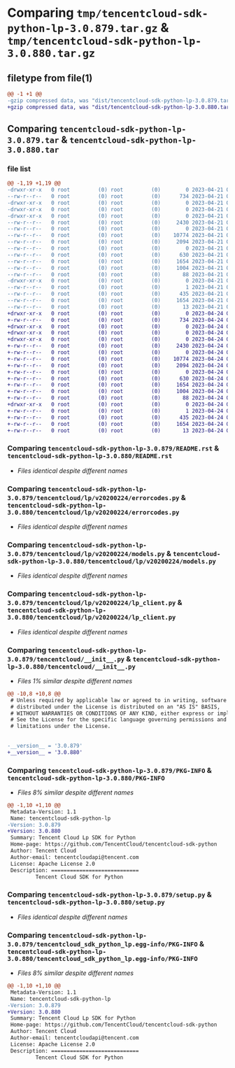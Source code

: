 # Comparing `tmp/tencentcloud-sdk-python-lp-3.0.879.tar.gz` & `tmp/tencentcloud-sdk-python-lp-3.0.880.tar.gz`

## filetype from file(1)

```diff
@@ -1 +1 @@
-gzip compressed data, was "dist/tencentcloud-sdk-python-lp-3.0.879.tar", last modified: Fri Apr 21 00:52:01 2023, max compression
+gzip compressed data, was "dist/tencentcloud-sdk-python-lp-3.0.880.tar", last modified: Mon Apr 24 03:13:29 2023, max compression
```

## Comparing `tencentcloud-sdk-python-lp-3.0.879.tar` & `tencentcloud-sdk-python-lp-3.0.880.tar`

### file list

```diff
@@ -1,19 +1,19 @@
-drwxr-xr-x   0 root         (0) root         (0)        0 2023-04-21 00:52:01.000000 tencentcloud-sdk-python-lp-3.0.879/
--rw-r--r--   0 root         (0) root         (0)      734 2023-04-21 00:52:01.000000 tencentcloud-sdk-python-lp-3.0.879/README.rst
-drwxr-xr-x   0 root         (0) root         (0)        0 2023-04-21 00:52:01.000000 tencentcloud-sdk-python-lp-3.0.879/tencentcloud/
-drwxr-xr-x   0 root         (0) root         (0)        0 2023-04-21 00:52:01.000000 tencentcloud-sdk-python-lp-3.0.879/tencentcloud/lp/
-drwxr-xr-x   0 root         (0) root         (0)        0 2023-04-21 00:52:01.000000 tencentcloud-sdk-python-lp-3.0.879/tencentcloud/lp/v20200224/
--rw-r--r--   0 root         (0) root         (0)     2430 2023-04-21 00:52:01.000000 tencentcloud-sdk-python-lp-3.0.879/tencentcloud/lp/v20200224/errorcodes.py
--rw-r--r--   0 root         (0) root         (0)        0 2023-04-21 00:52:01.000000 tencentcloud-sdk-python-lp-3.0.879/tencentcloud/lp/v20200224/__init__.py
--rw-r--r--   0 root         (0) root         (0)    10774 2023-04-21 00:52:01.000000 tencentcloud-sdk-python-lp-3.0.879/tencentcloud/lp/v20200224/models.py
--rw-r--r--   0 root         (0) root         (0)     2094 2023-04-21 00:52:01.000000 tencentcloud-sdk-python-lp-3.0.879/tencentcloud/lp/v20200224/lp_client.py
--rw-r--r--   0 root         (0) root         (0)        0 2023-04-21 00:52:01.000000 tencentcloud-sdk-python-lp-3.0.879/tencentcloud/lp/__init__.py
--rw-r--r--   0 root         (0) root         (0)      630 2023-04-21 00:52:01.000000 tencentcloud-sdk-python-lp-3.0.879/tencentcloud/__init__.py
--rw-r--r--   0 root         (0) root         (0)     1654 2023-04-21 00:52:01.000000 tencentcloud-sdk-python-lp-3.0.879/PKG-INFO
--rw-r--r--   0 root         (0) root         (0)     1004 2023-04-21 00:52:01.000000 tencentcloud-sdk-python-lp-3.0.879/setup.py
--rw-r--r--   0 root         (0) root         (0)       88 2023-04-21 00:52:01.000000 tencentcloud-sdk-python-lp-3.0.879/setup.cfg
-drwxr-xr-x   0 root         (0) root         (0)        0 2023-04-21 00:52:01.000000 tencentcloud-sdk-python-lp-3.0.879/tencentcloud_sdk_python_lp.egg-info/
--rw-r--r--   0 root         (0) root         (0)        1 2023-04-21 00:52:01.000000 tencentcloud-sdk-python-lp-3.0.879/tencentcloud_sdk_python_lp.egg-info/dependency_links.txt
--rw-r--r--   0 root         (0) root         (0)      435 2023-04-21 00:52:01.000000 tencentcloud-sdk-python-lp-3.0.879/tencentcloud_sdk_python_lp.egg-info/SOURCES.txt
--rw-r--r--   0 root         (0) root         (0)     1654 2023-04-21 00:52:01.000000 tencentcloud-sdk-python-lp-3.0.879/tencentcloud_sdk_python_lp.egg-info/PKG-INFO
--rw-r--r--   0 root         (0) root         (0)       13 2023-04-21 00:52:01.000000 tencentcloud-sdk-python-lp-3.0.879/tencentcloud_sdk_python_lp.egg-info/top_level.txt
+drwxr-xr-x   0 root         (0) root         (0)        0 2023-04-24 03:13:29.000000 tencentcloud-sdk-python-lp-3.0.880/
+-rw-r--r--   0 root         (0) root         (0)      734 2023-04-24 03:13:29.000000 tencentcloud-sdk-python-lp-3.0.880/README.rst
+drwxr-xr-x   0 root         (0) root         (0)        0 2023-04-24 03:13:29.000000 tencentcloud-sdk-python-lp-3.0.880/tencentcloud/
+drwxr-xr-x   0 root         (0) root         (0)        0 2023-04-24 03:13:29.000000 tencentcloud-sdk-python-lp-3.0.880/tencentcloud/lp/
+drwxr-xr-x   0 root         (0) root         (0)        0 2023-04-24 03:13:29.000000 tencentcloud-sdk-python-lp-3.0.880/tencentcloud/lp/v20200224/
+-rw-r--r--   0 root         (0) root         (0)     2430 2023-04-24 03:13:29.000000 tencentcloud-sdk-python-lp-3.0.880/tencentcloud/lp/v20200224/errorcodes.py
+-rw-r--r--   0 root         (0) root         (0)        0 2023-04-24 03:13:29.000000 tencentcloud-sdk-python-lp-3.0.880/tencentcloud/lp/v20200224/__init__.py
+-rw-r--r--   0 root         (0) root         (0)    10774 2023-04-24 03:13:29.000000 tencentcloud-sdk-python-lp-3.0.880/tencentcloud/lp/v20200224/models.py
+-rw-r--r--   0 root         (0) root         (0)     2094 2023-04-24 03:13:29.000000 tencentcloud-sdk-python-lp-3.0.880/tencentcloud/lp/v20200224/lp_client.py
+-rw-r--r--   0 root         (0) root         (0)        0 2023-04-24 03:13:29.000000 tencentcloud-sdk-python-lp-3.0.880/tencentcloud/lp/__init__.py
+-rw-r--r--   0 root         (0) root         (0)      630 2023-04-24 03:13:29.000000 tencentcloud-sdk-python-lp-3.0.880/tencentcloud/__init__.py
+-rw-r--r--   0 root         (0) root         (0)     1654 2023-04-24 03:13:29.000000 tencentcloud-sdk-python-lp-3.0.880/PKG-INFO
+-rw-r--r--   0 root         (0) root         (0)     1004 2023-04-24 03:13:29.000000 tencentcloud-sdk-python-lp-3.0.880/setup.py
+-rw-r--r--   0 root         (0) root         (0)       88 2023-04-24 03:13:29.000000 tencentcloud-sdk-python-lp-3.0.880/setup.cfg
+drwxr-xr-x   0 root         (0) root         (0)        0 2023-04-24 03:13:29.000000 tencentcloud-sdk-python-lp-3.0.880/tencentcloud_sdk_python_lp.egg-info/
+-rw-r--r--   0 root         (0) root         (0)        1 2023-04-24 03:13:29.000000 tencentcloud-sdk-python-lp-3.0.880/tencentcloud_sdk_python_lp.egg-info/dependency_links.txt
+-rw-r--r--   0 root         (0) root         (0)      435 2023-04-24 03:13:29.000000 tencentcloud-sdk-python-lp-3.0.880/tencentcloud_sdk_python_lp.egg-info/SOURCES.txt
+-rw-r--r--   0 root         (0) root         (0)     1654 2023-04-24 03:13:29.000000 tencentcloud-sdk-python-lp-3.0.880/tencentcloud_sdk_python_lp.egg-info/PKG-INFO
+-rw-r--r--   0 root         (0) root         (0)       13 2023-04-24 03:13:29.000000 tencentcloud-sdk-python-lp-3.0.880/tencentcloud_sdk_python_lp.egg-info/top_level.txt
```

### Comparing `tencentcloud-sdk-python-lp-3.0.879/README.rst` & `tencentcloud-sdk-python-lp-3.0.880/README.rst`

 * *Files identical despite different names*

### Comparing `tencentcloud-sdk-python-lp-3.0.879/tencentcloud/lp/v20200224/errorcodes.py` & `tencentcloud-sdk-python-lp-3.0.880/tencentcloud/lp/v20200224/errorcodes.py`

 * *Files identical despite different names*

### Comparing `tencentcloud-sdk-python-lp-3.0.879/tencentcloud/lp/v20200224/models.py` & `tencentcloud-sdk-python-lp-3.0.880/tencentcloud/lp/v20200224/models.py`

 * *Files identical despite different names*

### Comparing `tencentcloud-sdk-python-lp-3.0.879/tencentcloud/lp/v20200224/lp_client.py` & `tencentcloud-sdk-python-lp-3.0.880/tencentcloud/lp/v20200224/lp_client.py`

 * *Files identical despite different names*

### Comparing `tencentcloud-sdk-python-lp-3.0.879/tencentcloud/__init__.py` & `tencentcloud-sdk-python-lp-3.0.880/tencentcloud/__init__.py`

 * *Files 1% similar despite different names*

```diff
@@ -10,8 +10,8 @@
 # Unless required by applicable law or agreed to in writing, software
 # distributed under the License is distributed on an "AS IS" BASIS,
 # WITHOUT WARRANTIES OR CONDITIONS OF ANY KIND, either express or implied.
 # See the License for the specific language governing permissions and
 # limitations under the License.
 
 
-__version__ = '3.0.879'
+__version__ = '3.0.880'
```

### Comparing `tencentcloud-sdk-python-lp-3.0.879/PKG-INFO` & `tencentcloud-sdk-python-lp-3.0.880/PKG-INFO`

 * *Files 8% similar despite different names*

```diff
@@ -1,10 +1,10 @@
 Metadata-Version: 1.1
 Name: tencentcloud-sdk-python-lp
-Version: 3.0.879
+Version: 3.0.880
 Summary: Tencent Cloud Lp SDK for Python
 Home-page: https://github.com/TencentCloud/tencentcloud-sdk-python
 Author: Tencent Cloud
 Author-email: tencentcloudapi@tencent.com
 License: Apache License 2.0
 Description: ============================
         Tencent Cloud SDK for Python
```

### Comparing `tencentcloud-sdk-python-lp-3.0.879/setup.py` & `tencentcloud-sdk-python-lp-3.0.880/setup.py`

 * *Files identical despite different names*

### Comparing `tencentcloud-sdk-python-lp-3.0.879/tencentcloud_sdk_python_lp.egg-info/PKG-INFO` & `tencentcloud-sdk-python-lp-3.0.880/tencentcloud_sdk_python_lp.egg-info/PKG-INFO`

 * *Files 8% similar despite different names*

```diff
@@ -1,10 +1,10 @@
 Metadata-Version: 1.1
 Name: tencentcloud-sdk-python-lp
-Version: 3.0.879
+Version: 3.0.880
 Summary: Tencent Cloud Lp SDK for Python
 Home-page: https://github.com/TencentCloud/tencentcloud-sdk-python
 Author: Tencent Cloud
 Author-email: tencentcloudapi@tencent.com
 License: Apache License 2.0
 Description: ============================
         Tencent Cloud SDK for Python
```

